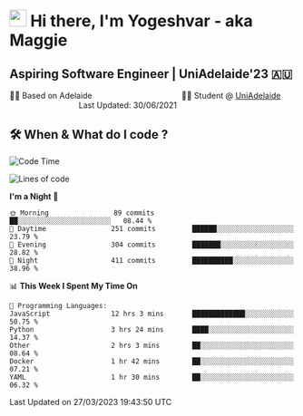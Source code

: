 <h1><img src="https://emojis.slackmojis.com/emojis/images/1531849430/4246/blob-sunglasses.gif?1531849430" width="30"/> Hi there, I'm Yogeshvar - aka Maggie</h1>

## Aspiring Software Engineer | UniAdelaide'23 🇦🇺  
🏂🏻  Based on Adelaide &nbsp;&nbsp;&nbsp;&nbsp;&nbsp;&nbsp;&nbsp;&nbsp;&nbsp;&nbsp;&nbsp;&nbsp;&nbsp;&nbsp;&nbsp;&nbsp;&nbsp;&nbsp;&nbsp;&nbsp;&nbsp;&nbsp;&nbsp;&nbsp;&nbsp;&nbsp;&nbsp;&nbsp;&nbsp;&nbsp;&nbsp;&nbsp;&nbsp;&nbsp;&nbsp;&nbsp;&nbsp;&nbsp;&nbsp;👨‍💻 Student @ [UniAdelaide](https://www.adelaide.edu.au)   &nbsp;&nbsp;&nbsp;&nbsp;&nbsp;&nbsp;&nbsp;&nbsp;&nbsp;&nbsp;&nbsp;&nbsp;&nbsp;&nbsp;&nbsp;&nbsp;&nbsp;&nbsp;&nbsp;&nbsp;&nbsp;&nbsp;&nbsp;&nbsp;&nbsp;&nbsp;&nbsp;&nbsp;&nbsp;&nbsp;&nbsp;Last Updated: 30/06/2021

## 🛠 When & What do I code ?  

<!--START_SECTION:waka-->
![Code Time](http://img.shields.io/badge/Code%20Time-2%2C040%20hrs%2012%20mins-blue)

![Lines of code](https://img.shields.io/badge/From%20Hello%20World%20I%27ve%20Written-3.8%20million%20lines%20of%20code-blue)

**I'm a Night 🦉** 

```text
🌞 Morning                89 commits          ██░░░░░░░░░░░░░░░░░░░░░░░   08.44 % 
🌆 Daytime                251 commits         ██████░░░░░░░░░░░░░░░░░░░   23.79 % 
🌃 Evening                304 commits         ███████░░░░░░░░░░░░░░░░░░   28.82 % 
🌙 Night                  411 commits         ██████████░░░░░░░░░░░░░░░   38.96 % 
```


📊 **This Week I Spent My Time On** 

```text
💬 Programming Languages: 
JavaScript               12 hrs 3 mins       █████████████░░░░░░░░░░░░   50.75 % 
Python                   3 hrs 24 mins       ████░░░░░░░░░░░░░░░░░░░░░   14.37 % 
Other                    2 hrs 3 mins        ██░░░░░░░░░░░░░░░░░░░░░░░   08.64 % 
Docker                   1 hr 42 mins        ██░░░░░░░░░░░░░░░░░░░░░░░   07.21 % 
YAML                     1 hr 30 mins        ██░░░░░░░░░░░░░░░░░░░░░░░   06.32 % 
```


 Last Updated on 27/03/2023 19:43:50 UTC
<!--END_SECTION:waka-->
